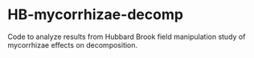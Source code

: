 # HB-mycorrhizae-decomp
Code to analyze results from Hubbard Brook field manipulation study of mycorrhizae effects on decomposition.
